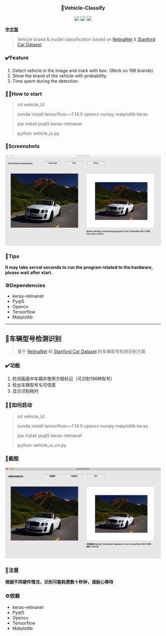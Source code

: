 <p align="center">
  <h3 align="center">🚖Vehicle-Classify</h3>
  <p align="center">
    <a href="LICENSE"><img src="https://img.shields.io/github/license/joey66666/vehicle-classify?color=blue&style=flat-square"></a>
    <img src="https://img.shields.io/badge/Platform-Mac%20%7C%20Windows%20%7C%20Linux%20-brightgreen?color=red&style=flat-square"></a>
    <a href="http://hits.dwyl.io/joey66666/vehicle-classify" alt="hit count"><img src="http://hits.dwyl.io/joey66666/vehicle-classify.svg?style=flat-square" /></a> 
  </p>
</p>

**[中文版](#chinese)**

> Vehicle brand &amp; model classification based on [RetinaNet](https://github.com/fizyr/keras-retinanet) & [Stanford Car Dataset](https://ai.stanford.edu/~jkrause/cars/car_dataset.html)

### ✔️Feature

1. Detect vehicle in the image and mark with box. (Work on 196 brands)
2. Show the brand of the vehicle with probability.
3. Time spent during the detection.

### 👋🏻How to start

> cd vehicle_UI
>
> conda install tensorflow==1.14.0 opencv numpy matplotlib keras
>
> pip install pyqt5 keras-retinanet 
>
> python vehicle_ui.py

### 📸Screenshots

<img src="pics/ui_en.png" style="zoom:50%;" />

### 📃Tips

**It may take serval seconds to run the program related to the hardware, please wait after start.**

### ⚙️Dependencies 

- keras-retinanet
- Pyqt5
- Opencv
- Tensorflow
- Matplotlib

----

## <span id="chinese">🚖车辆型号检测识别</span>

> 基于 [RetinaNet](https://github.com/fizyr/keras-retinanet) 和 [Stanford Car Dataset](https://ai.stanford.edu/~jkrause/cars/car_dataset.html) 的车辆型号检测识别方案

### ✔️功能

1. 检测画面中车辆并使用方框标记（可识别196种型号）
2. 给出车辆型号与可信度
3. 显示识别耗时

### 👋🏻如何启动

> cd vehicle_UI
>
> conda install tensorflow==1.14.0 opencv numpy matplotlib keras
>
> pip install pyqt5 keras-retinanet 
>
> python vehicle_ui_cn.py

### 📸截图

<img src="pics/ui_cn.png" style="zoom:50%;" />

### 📃注意

**根据不同硬件情况，识别可能耗费数十秒钟，请耐心等待**

### ⚙️依赖

- keras-retinanet
- Pyqt5
- Opencv
- Tensorflow
- Matplotlib